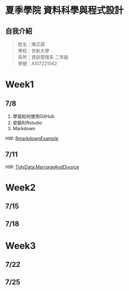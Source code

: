 # 夏季學院 資料科學與程式設計
## 自我介紹
> 姓名：陳芷霖 <br />
> 學校：世新大學 <br />
> 系所：資訊管理系 二年級 <br />
> 學號：A107221062 <br />

# Week1 
## 7/8
1. 學習如何使用GitHub <br />
2. 安裝R/Rstudio
3. Markdown

HW:
[RmarkdownExample](https://anniechen1226.github.io/RClassRepository/Week1/RMarkdownExample.html)
## 7/11
HW:
[TidyData:MarriageAndDivorce](https://anniechen1226.github.io/RClassRepository/Week1/20190711/MarriageAndDivorce.html)
# Week2
## 7/15
## 7/18
# Week3
## 7/22
## 7/25


